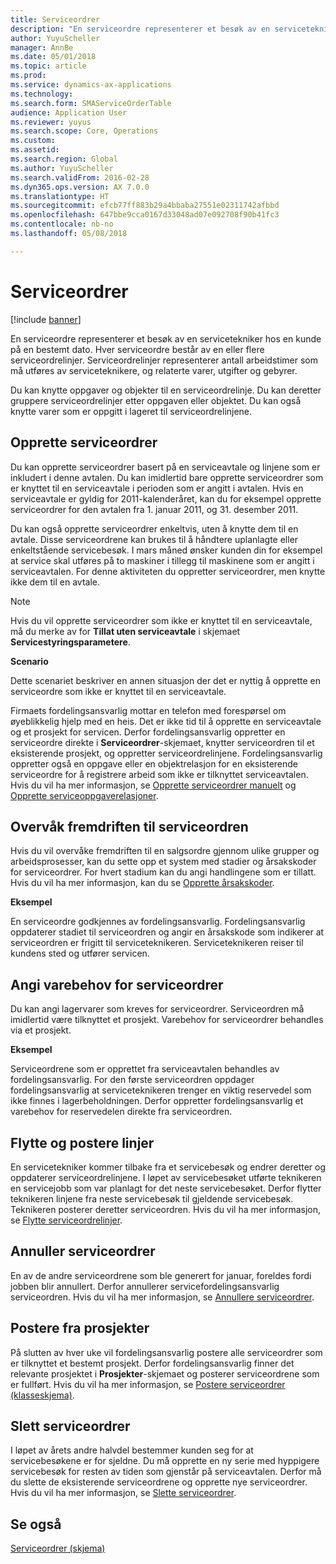 ```yaml
---
title: Serviceordrer
description: "En serviceordre representerer et besøk av en servicetekniker hos en kunde på en bestemt dato."
author: YuyuScheller
manager: AnnBe
ms.date: 05/01/2018
ms.topic: article
ms.prod: 
ms.service: dynamics-ax-applications
ms.technology: 
ms.search.form: SMAServiceOrderTable
audience: Application User
ms.reviewer: yuyus
ms.search.scope: Core, Operations
ms.custom: 
ms.assetid: 
ms.search.region: Global
ms.author: YuyuScheller
ms.search.validFrom: 2016-02-28
ms.dyn365.ops.version: AX 7.0.0
ms.translationtype: HT
ms.sourcegitcommit: efcb77ff883b29a4bbaba27551e02311742afbbd
ms.openlocfilehash: 647bbe9cca0167d33048ad07e092708f90b41fc3
ms.contentlocale: nb-no
ms.lasthandoff: 05/08/2018

---
```


# <a name="service-orders"></a>Serviceordrer   

[!include [banner](../includes/banner.md)]


En serviceordre representerer et besøk av en servicetekniker hos en kunde på en bestemt dato. Hver serviceordre består av en eller flere serviceordrelinjer. Serviceordrelinjer representerer antall arbeidstimer som må utføres av serviceteknikere, og relaterte varer, utgifter og gebyrer.

Du kan knytte oppgaver og objekter til en serviceordrelinje. Du kan deretter gruppere serviceordrelinjer etter oppgaven eller objektet. Du kan også knytte varer som er oppgitt i lageret til serviceordrelinjene.

## <a name="create-service-orders"></a>Opprette serviceordrer

Du kan opprette serviceordrer basert på en serviceavtale og linjene som er inkludert i denne avtalen. Du kan imidlertid bare opprette serviceordrer som er knyttet til en serviceavtale i perioden som er angitt i avtalen. Hvis en serviceavtale er gyldig for 2011-kalenderåret, kan du for eksempel opprette serviceordrer for den avtalen fra 1. januar 2011, og 31. desember 2011.

Du kan også opprette serviceordrer enkeltvis, uten å knytte dem til en avtale. Disse serviceordrene kan brukes til å håndtere uplanlagte eller enkeltstående servicebesøk. I mars måned ønsker kunden din for eksempel at service skal utføres på to maskiner i tillegg til maskinene som er angitt i serviceavtalen. For denne aktiviteten du oppretter serviceordrer, men knytte ikke dem til en avtale.


> [!NOTE]
> <P>Hvis du vil opprette serviceordrer som ikke er knyttet til en serviceavtale, må du merke av for <STRONG>Tillat uten serviceavtale</STRONG> i skjemaet <STRONG>Servicestyringsparametere</STRONG>.</P>

**Scenario**

Dette scenariet beskriver en annen situasjon der det er nyttig å opprette en serviceordre som ikke er knyttet til en serviceavtale.

Firmaets fordelingsansvarlig mottar en telefon med forespørsel om øyeblikkelig hjelp med en heis. Det er ikke tid til å opprette en serviceavtale og et prosjekt for servicen. Derfor fordelingsansvarlig oppretter en serviceordre direkte i **Serviceordrer**-skjemaet, knytter serviceordren til et eksisterende prosjekt, og oppretter serviceordrelinjene. Fordelingsansvarlig oppretter også en oppgave eller en objektrelasjon for en eksisterende serviceordre for å registrere arbeid som ikke er tilknyttet serviceavtalen. Hvis du vil ha mer informasjon, se [Opprette serviceordrer manuelt](create-service-orders-manually.md) og [Opprette serviceoppgaverelasjoner](create-service-task-relations.md).

## <a name="monitor-the-progress-of-service-orders"></a>Overvåk fremdriften til serviceordren

Hvis du vil overvåke fremdriften til en salgsordre gjennom ulike grupper og arbeidsprosesser, kan du sette opp et system med stadier og årsakskoder for serviceordrer. For hvert stadium kan du angi handlingene som er tillatt. Hvis du vil ha mer informasjon, kan du se [Opprette årsakskoder](create-reason-codes.md).

**Eksempel**

En serviceordre godkjennes av fordelingsansvarlig. Fordelingsansvarlig oppdaterer stadiet til serviceordren og angir en årsakskode som indikerer at serviceordren er frigitt til serviceteknikeren. Serviceteknikeren reiser til kundens sted og utfører servicen.

## <a name="specify-item-requirements-for-service-orders"></a>Angi varebehov for serviceordrer

Du kan angi lagervarer som kreves for serviceordrer. Serviceordren må imidlertid være tilknyttet et prosjekt. Varebehov for serviceordrer behandles via et prosjekt. 

**Eksempel**

Serviceordrene som er opprettet fra serviceavtalen behandles av fordelingsansvarlig. For den første serviceordren oppdager fordelingsansvarlig at serviceteknikeren trenger en viktig reservedel som ikke finnes i lagerbeholdningen. Derfor oppretter fordelingsansvarlig et varebehov for reservedelen direkte fra serviceordren.

## <a name="move-and-post-lines"></a>Flytte og postere linjer

En servicetekniker kommer tilbake fra et servicebesøk og endrer deretter og oppdaterer serviceordrelinjene. I løpet av servicebesøket utførte teknikeren en servicejobb som var planlagt for det neste servicebesøket. Derfor flytter teknikeren linjene fra neste servicebesøk til gjeldende servicebesøk. Teknikeren posterer deretter serviceordren. Hvis du vil ha mer informasjon, se [Flytte serviceordrelinjer](move-service-order-lines.md).

## <a name="cancel-service-orders"></a>Annuller serviceordrer

En av de andre serviceordrene som ble generert for januar, foreldes fordi jobben blir annullert. Derfor annullerer servicefordelingsansvarlig serviceordren. Hvis du vil ha mer informasjon, se [Annullere serviceordrer](cancel-service-orders.md).

## <a name="post-from-projects"></a>Postere fra prosjekter

På slutten av hver uke vil fordelingsansvarlig postere alle serviceordrer som er tilknyttet et bestemt prosjekt. Derfor fordelingsansvarlig finner det relevante prosjektet i **Prosjekter**-skjemaet og posterer serviceordrene som er fullført. Hvis du vil ha mer informasjon, se [Postere serviceordrer (klasseskjema)](https://technet.microsoft.com/en-us/library/aa574685\(v=ax.60\)).

## <a name="delete-service-orders"></a>Slett serviceordrer

I løpet av årets andre halvdel bestemmer kunden seg for at servicebesøkene er for sjeldne. Du må opprette en ny serie med hyppigere servicebesøk for resten av tiden som gjenstår på serviceavtalen. Derfor må du slette de eksisterende serviceordrene og opprette nye serviceordrer. Hvis du vil ha mer informasjon, se [Slette serviceordrer](delete-service-orders.md).

## <a name="see-also"></a>Se også

[Serviceordrer (skjema)](https://technet.microsoft.com/en-us/library/aa554361\(v=ax.60\))

  



